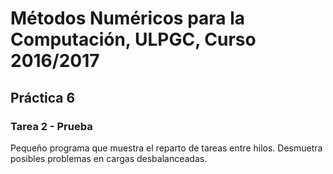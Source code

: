 # Métodos Numéricos para la Computación, ULPGC, Curso 2016/2017
## Práctica 6
### Tarea 2 - Prueba
Pequeño programa que muestra el reparto de tareas entre hilos. Desmuetra posibles problemas en cargas desbalanceadas.
